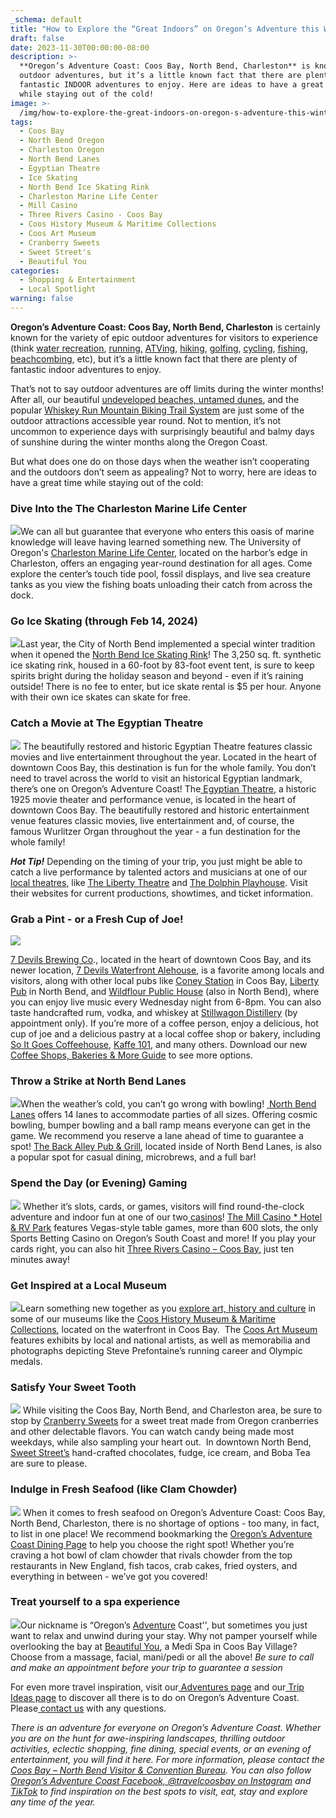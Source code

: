 ```yaml
---
_schema: default
title: "How to Explore the “Great Indoors” on Oregon’s Adventure this Winter!\_"
draft: false
date: 2023-11-30T00:00:00-08:00
description: >-
  **Oregon’s Adventure Coast: Coos Bay, North Bend, Charleston** is known its
  outdoor adventures, but it’s a little known fact that there are plenty of
  fantastic INDOOR adventures to enjoy. Here are ideas to have a great time
  while staying out of the cold!
image: >-
  /img/how-to-explore-the-great-indoors-on-oregon-s-adventure-this-winter-blog-695x322-jpg.png
tags:
  - Coos Bay
  - North Bend Oregon
  - Charleston Oregon
  - North Bend Lanes
  - Egyptian Theatre
  - Ice Skating
  - North Bend Ice Skating Rink
  - Charleston Marine Life Center
  - Mill Casino
  - Three Rivers Casino - Coos Bay
  - Coos History Museum & Maritime Collections
  - Coos Art Museum
  - Cranberry Sweets
  - Sweet Street's
  - Beautiful You
categories:
  - Shopping & Entertainment
  - Local Spotlight
warning: false
---
```

**Oregon’s Adventure Coast: Coos Bay, North Bend, Charleston** is certainly known for the variety of epic outdoor adventures for visitors to experience (think [<u>water recreation</u>](https://www.oregonsadventurecoast.com/water-recreation), [<u>running,</u>](https://www.oregonsadventurecoast.com/running) [<u>ATVing</u>](https://www.oregonsadventurecoast.com/atv-motorsports), [<u>hiking</u>](https://www.oregonsadventurecoast.com/hiking-walking), [<u>golfing</u>](https://www.oregonsadventurecoast.com/golfing), [<u>cycling</u>](https://www.oregonsadventurecoast.com/cycling), [<u>fishing</u>](https://www.oregonsadventurecoast.com/fishing), [<u>beachcombing</u>](https://www.oregonsadventurecoast.com/undeveloped-beaches/), etc), but it’s a little known fact that there are plenty of fantastic indoor adventures to enjoy.

That’s not to say outdoor adventures are off limits during the winter months! After all, our beautiful [<u>undeveloped beaches, </u>](https://www.oregonsadventurecoast.com/undeveloped-beaches)[<u>untamed dunes</u>](https://www.oregonsadventurecoast.com/untamed-dunes), and the popular [<u>Whiskey Run Mountain Biking Trail System</u>](https://www.mtbproject.com/directory/8019222/whiskey-run-trails) are just some of the outdoor attractions accessible year round. Not to mention, it’s not uncommon to experience days with surprisingly beautiful and balmy days of sunshine during the winter months along the Oregon Coast.&nbsp;

But what does one do on those days when the weather isn’t cooperating and the outdoors don’t seem as appealing? Not to worry, here are ideas to have a great time while staying out of the cold:

### **Dive Into the The Charleston Marine Life Center**

![](/img/charleston-marine-life-blog-695x322-jpg.jpg)We can all but guarantee that everyone who enters this oasis of marine knowledge will leave having learned something new. The University of Oregon's [<u>Charleston Marine Life Center</u>](https://cmlc.uoregon.edu/), located on the harbor’s edge in Charleston, offers an engaging year-round destination for all ages. Come explore the center’s touch tide pool, fossil displays, and live sea creature tanks as you view the fishing boats unloading their catch from across the dock.&nbsp;

### **Go Ice Skating (through Feb 14, 2024)**

![](/img/ice-skating-oregon-coast-695x322-jpg.jpg)Last year, the City of North Bend implemented a special winter tradition when it opened the [<u>North Bend Ice Skating Rink</u>](https://www.oregonsadventurecoast.com/event/ice-skating-in-north-bend/)! The 3,250 sq. ft. synthetic ice skating rink, housed in a 60-foot by 83-foot event tent, is sure to keep spirits bright during the holiday season and beyond - even if it’s raining outside! There is no fee to enter, but ice skate rental is $5 per hour. Anyone with their own ice skates can skate for free.

### **Catch a Movie at The Egyptian Theatre**

![](/img/Egyptian-theater-blog-695x322.jpg)
The beautifully restored and historic Egyptian Theatre features classic movies and live entertainment throughout the year. Located in the heart of downtown Coos Bay, this destination is fun for the whole family. You don’t need to travel across the world to visit an historical Egyptian landmark, there’s one on Oregon’s Adventure Coast! The[<u> Egyptian Theatre,</u>](http://egyptiantheatreoregon.com/) a historic 1925 movie theater and performance venue, is located in the heart of downtown Coos Bay. The beautifully restored and historic entertainment venue features classic movies, live entertainment and, of course, the famous Wurlitzer Organ throughout the year - a fun destination for the whole family!

***Hot Tip!*** Depending on the timing of your trip, you just might be able to catch a live performance by talented actors and musicians at one of our [<u>local theatres,</u>](https://www.oregonsadventurecoast.com/theatres) like [<u>The Liberty Theatre</u>](http://thelibertytheatre.org/) and [<u>The Dolphin Playhouse</u>](https://thedolphinplayhouse.com/). Visit their websites for current productions, showtimes, and ticket information.

### **Grab a Pint - or a Fresh Cup of Joe!**

![](/img/coffee-oregon-coast-695x322-jpg.jpg)

[<u>7 Devils Brewing Co</u>](https://7devilsbrewery.com/)., located in the heart of downtown Coos Bay, and its newer location, [<u>7 Devils Waterfront Alehouse</u>](https://7devilsbrewery.com/waterfront-ale-house/), is a favorite among locals and visitors, along with other local pubs like [<u>Coney Station</u>](https://www.facebook.com/ConeyStation) in Coos Bay, [<u>Liberty Pub</u>](https://www.thelibpub.com/) in North Bend, and [<u>Wildflour Public House</u>](https://www.wildflourpub.com/home) (also in North Bend), where you can enjoy live music every Wednesday night from 6-8pm. You can also taste handcrafted rum, vodka, and whiskey at [<u>Stillwagon Distillery</u>](https://www.stillwagondistillery.com/) (by appointment only). If you’re more of a coffee person, enjoy a delicious, hot cup of joe and a delicious pastry at a local coffee shop or bakery, including [<u>So It Goes Coffeehouse</u>](https://www.soitgoescoffee.com/), [<u>Kaffe 101</u>](https://www.facebook.com/kaffe.101/), and many others. Download our new [<u>Coffee Shops, Bakeries &amp; More Guide</u>](https://www.oregonsadventurecoast.com/img/coffeeshops-bakery-11-23.pdf) to see more options.&nbsp;

### **Throw a Strike at North Bend Lanes**

![](/img/Collage-Two-Images-Bowling.jpg)When the weather’s cold, you can’t go wrong with bowling! [<u>&nbsp;North Bend Lanes</u>](https://northbendlanes.com/) offers 14 lanes to accommodate parties of all sizes. Offering cosmic bowling, bumper bowling and a ball ramp means everyone can get in the game. We recommend you reserve a lane ahead of time to guarantee a spot! [<u>The Back Alley Pub &amp; Grill</u>](https://northbendlanes.com/Back-Alley-Pub-Grill), located inside of North Bend Lanes, is also a popular spot for casual dining, microbrews, and a full bar!

### **Spend the Day (or Evening) Gaming**

![](/img/casino-slotmachine-03.jpg)
Whether it’s slots, cards, or games, visitors will find round-the-clock adventure and indoor fun at one of our two[<u> casinos</u>](https://oregonsadventurecoast.netlify.app/blog/try-your-luck-on-oregon-s-adventure-coast/)! [<u>The Mill Casino * Hotel &amp; RV Park</u>](https://www.themillcasino.com/) features Vegas-style table games, more than 600 slots, the only Sports Betting Casino on Oregon’s South Coast and more! If you play your cards right, you can also hit [<u>Three Rivers Casino – Coos Bay,</u>](https://www.threeriverscasino.com/coos-bay-casino) just ten minutes away!

### **Get Inspired at a Local Museum**

![](/img/Coos%20History%20-%20Mom%20Daughter%20695x322.jpg)Learn something new together as you [<u>explore art, history and culture</u>](https://www.oregonsadventurecoast.com/art-history-culture/) in some of our museums like the [<u>Coos History Museum &amp; Maritime Collections</u>](https://cooshistory.org/), located on the waterfront in Coos Bay.&nbsp; The [<u>Coos Art Museum</u>](https://www.coosart.org/) features exhibits by local and national artists, as well as memorabilia and photographs depicting Steve Prefontaine’s running career and Olympic medals.

### **Satisfy Your Sweet Tooth**

![](/img/Cranberry%20Sweets%20blog-695x322.jpg)
While visiting the Coos Bay, North Bend, and Charleston area, be sure to stop by [<u>Cranberry Sweets</u>](https://cranberrysweets.com/) for a sweet treat made from Oregon cranberries and other delectable flavors. You can watch candy being made most weekdays, while also sampling your heart out.&nbsp; In downtown North Bend, [<u>Sweet Street’s</u>](https://www.sweetstreetcandyshop.com/) hand-crafted chocolates, fudge, ice cream, and Boba Tea are sure to please.

### **Indulge in Fresh Seafood (like Clam Chowder)**


![](/img/shark-bites-chowder-cropped.jpg)
When it comes to fresh seafood on Oregon’s Adventure Coast: Coos Bay, North Bend, Charleston, there is no shortage of options - too many, in fact, to list in one place! We recommend bookmarking the [<u>Oregon’s Adventure Coast Dining Page</u>](https://www.oregonsadventurecoast.com/dining/) to help you choose the right spot! Whether you’re craving a hot bowl of clam chowder that rivals chowder from the top restaurants in New England, fish tacos, crab cakes, fried oysters, and everything in between - we’ve got you covered!&nbsp;&nbsp;

### **Treat yourself to a spa experience**

![](/img/spa-coos-bay-blog-695x322-jpg.jpg)Our nickname is “Oregon’s <u>Adventure</u> Coast'', but sometimes you just want to relax and unwind during your stay. Why not pamper yourself while overlooking the bay at [<u>Beautiful You</u>](https://beautifulyoupnw.net/), a Medi Spa in Coos Bay Village? Choose from a massage, facial, mani/pedi or all the above! *Be sure to call and make an appointment before your trip to guarantee a session*

For even more travel inspiration, visit our[<u> Adventures page</u>](https://www.oregonsadventurecoast.com/adventures) and our[<u> Trip Ideas page</u>](https://www.oregonsadventurecoast.com/tripideas) to discover all there is to do on Oregon’s Adventure Coast. Please[<u> contact us</u>](https://www.oregonsadventurecoast.com/contact/) with any questions.

*There is an adventure for everyone on Oregon’s Adventure Coast. Whether you are on the hunt for awe-inspiring landscapes, thrilling outdoor activities, eclectic shopping, fine dining, special events, or an evening of entertainment, you will find it here. For more information, please contact the*[*<u> Coos Bay – North Bend Visitor &amp; Convention Bureau</u>*](https://www.oregonsadventurecoast.com/contact/)*. You can also follow*[*<u> Oregon’s Adventure Coast Facebook,</u>*](https://www.facebook.com/OregonsAdventureCoast/)[*<u> @travelcoosbay on Instagram</u>*](https://www.instagram.com/travelcoosbay/) *and*[*<u> TikTok</u>*](https://www.tiktok.com/@oregonsadventurecoast?lang=en) *to find inspiration on the best spots to visit, eat, stay and explore any time of the year.*